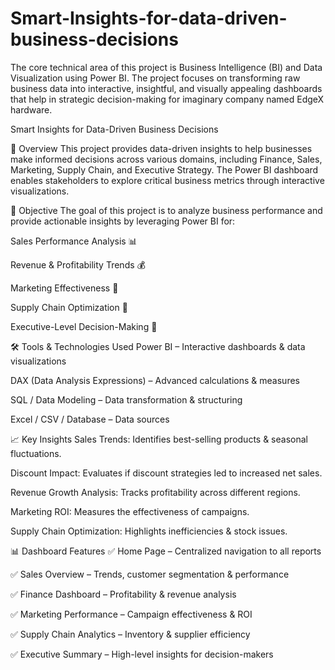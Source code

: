 # Smart-Insights-for-data-driven-business-decisions
The core technical area of this project is Business Intelligence (BI) and Data  Visualization using Power BI. The project focuses on transforming raw business data  into interactive, insightful, and visually appealing dashboards that help in strategic  decision-making for imaginary company named EdgeX hardware.

Smart Insights for Data-Driven Business Decisions

📌 Overview
This project provides data-driven insights to help businesses make informed decisions across various domains, including Finance, Sales, Marketing, Supply Chain, and Executive Strategy. The Power BI dashboard enables stakeholders to explore critical business metrics through interactive visualizations.

🎯 Objective
The goal of this project is to analyze business performance and provide actionable insights by leveraging Power BI for:

Sales Performance Analysis 📊

Revenue & Profitability Trends 💰

Marketing Effectiveness 📢

Supply Chain Optimization 🚚


Executive-Level Decision-Making 🏢

🛠️ Tools & Technologies Used
Power BI – Interactive dashboards & data visualizations

DAX (Data Analysis Expressions) – Advanced calculations & measures

SQL / Data Modeling – Data transformation & structuring

Excel / CSV / Database – Data sources


📈 Key Insights
Sales Trends: Identifies best-selling products & seasonal fluctuations.

Discount Impact: Evaluates if discount strategies led to increased net sales.

Revenue Growth Analysis: Tracks profitability across different regions.

Marketing ROI: Measures the effectiveness of campaigns.

Supply Chain Optimization: Highlights inefficiencies & stock issues.


📊 Dashboard Features
✅ Home Page – Centralized navigation to all reports

✅ Sales Overview – Trends, customer segmentation & performance

✅ Finance Dashboard – Profitability & revenue analysis

✅ Marketing Performance – Campaign effectiveness & ROI

✅ Supply Chain Analytics – Inventory & supplier efficiency

✅ Executive Summary – High-level insights for decision-makers
